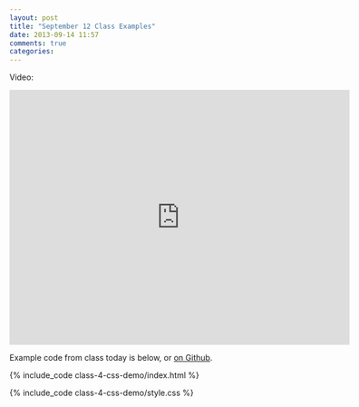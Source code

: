 ```yaml
---
layout: post
title: "September 12 Class Examples"
date: 2013-09-14 11:57
comments: true
categories: 
---
```


Video:

<iframe src="http://player.vimeo.com/video/74530672" width="600" height="450" frameborder="0" webkitallowfullscreen mozallowfullscreen allowfullscreen></iframe>

Example code from class today is below, or
[on Github](https://github.com/mkornblum/de271-fa13/tree/master/source/downloads/code/class-4-css-demo).

{% include_code class-4-css-demo/index.html %}

{% include_code class-4-css-demo/style.css %}
